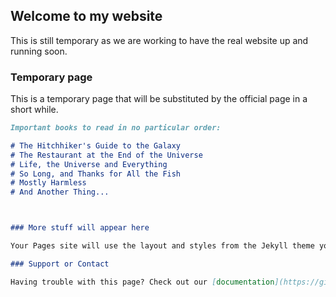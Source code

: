## Welcome to my website

This is still temporary as we are working to have the real website up and running soon.

### Temporary page

This is a temporary page that will be substituted by the official page in a short while.

```markdown
Important books to read in no particular order:

# The Hitchhiker's Guide to the Galaxy
# The Restaurant at the End of the Universe
# Life, the Universe and Everything
# So Long, and Thanks for All the Fish
# Mostly Harmless
# And Another Thing...



### More stuff will appear here

Your Pages site will use the layout and styles from the Jekyll theme you have selected in your [repository settings](https://github.com/max977/homepage/settings). The name of this theme is saved in the Jekyll `_config.yml` configuration file.

### Support or Contact

Having trouble with this page? Check out our [documentation](https://github.com/max977/homepage/edit/gh-pages/index.md) or [contact support](https://support.github.com/contact) and we’ll help you sort it out.
